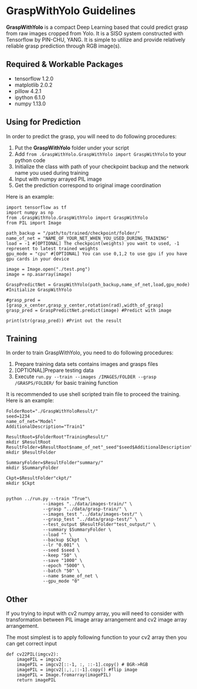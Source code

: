 # GraspWithYolo Guidelines

**GraspWithYolo** is a compact Deep Learning based  that could predict grasp from raw images cropped from Yolo. It is a SISO system constructed with Tensorflow by PIN-CHU, YANG. It is simple to utilize and provide relatively reliable grasp prediction through RGB image(s).

**Required & Workable Packages**
----
* tensorflow 1.2.0
* matplotlib 2.0.2
* pillow 4.2.1
* ipython 6.1.0
* numpy 1.13.0


Using for Prediction
---

In order to predict the grasp, you will need to do following procedures:

1.  Put the **GraspWithYolo** folder under your script
2.  Add `from .GraspWithYolo.GraspWithYolo import GraspWithYolo` to your python code
3.  Initialize the class with path of your checkpoint backup and the network name you used during training
4.  Input with numpy arrayed PIL image
5.  Get the prediction correspond to original image coordination

Here is an example:  

```
import tensorflow as tf
import numpy as np
from .GraspWithYolo.GraspWithYolo import GraspWithYolo
from PIL import Image

path_backup = "/path/to/trained/checkpoint/folder/"
name_of_net = "NAME_OF_YOUR_NET_WHEN_YOU_USED_DURING_TRAINING"
load = -1 #[OPTIONAL] The checkpoint(weights) you want to used, -1 represent to latest trained weights
gpu_mode = "cpu" #[OPTIONAL] You can use 0,1,2 to use gpu if you have gpu cards in your device

image = Image.open("./test.png")
image = np.asarray(image)

GraspPredictNet = GraspWithYolo(path_backup,name_of_net,load,gpu_mode) #Initialize GraspWithYolo

#grasp_pred = [grasp_x_center,grasp_y_center,rotation(rad),width_of_grasp]
grasp_pred = GraspPredictNet.predict(image) #Predict with image

print(str(grasp_pred)) #Print out the result

```


Training
---

In order to train GraspWithYolo, you need to do following procedures:

1. Prepare training data sets contains images and grasps files
2. [OPTIONAL]Prepare testing data
3. Execute `run.py --train --images /IMAGES/FOLDER --grasp /GRASPS/FOLDER/` for basic training function

It is recommended to use shell scripted train file to proceed the training. Here is an example:

```
FolderRoot="./GraspWithYoloResult/"
seed=1234
name_of_net="Model"
AdditionalDescription="Train1"

ResultRoot=$FolderRoot"TrainingResult/"
mkdir $ResultRoot
ResultFolder=$ResultRoot$name_of_net"_seed"$seed$AdditionalDescription"/"
mkdir $ResultFolder

SummaryFolder=$ResultFolder"summary/"
mkdir $SummaryFolder

Ckpt=$ResultFolder"ckpt/"
mkdir $Ckpt


python ../run.py --train "True"\
              --images "../data/images-train/" \
              --grasp "../data/grasp-train/" \
              --images_test "../data/images-test/" \
              --grasp_test "../data/grasp-test/" \
              --test_output $ResultFolder"test_output/" \
              --summary $SummaryFolder \
              --load "" \
              --backup $Ckpt  \
              --lr "0.001" \
              --seed $seed \
              --keep "50" \
              --save "1000" \
              --epoch "5000" \
              --batch "50" \
              --name $name_of_net \
              --gpu_mode "0"
```




Other
---

If you trying to input with cv2 numpy array, you will need to consider with transformation between PIL image array arrangement and cv2 image array arrangement.

The most simplest is to apply following function to your cv2 array then you can get correct input

```
def cv22PIL(imgcv2):
    imagePIL = imgcv2
    imagePIL = imgcv2[::-1, :, ::-1].copy() # BGR->RGB
    imagePIL = imgcv2[:,:,::-1].copy() #flip image
    imagePIL = Image.fromarray(imagePIL)
    return imagePIL
```
